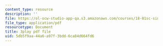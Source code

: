 ```yaml
---
content_type: resource
description: ''
file: https://ol-ocw-studio-app-qa.s3.amazonaws.com/courses/18-01sc-single-variable-calculus-fall-2010/5db5f9aa44a6a97f3bdd6ca84d664fd6_R9a_NHXrBcg.pdf
file_type: application/pdf
resourcetype: Document
title: 3play pdf file
uid: 5db5f9aa-44a6-a97f-3bdd-6ca84d664fd6
---
```

